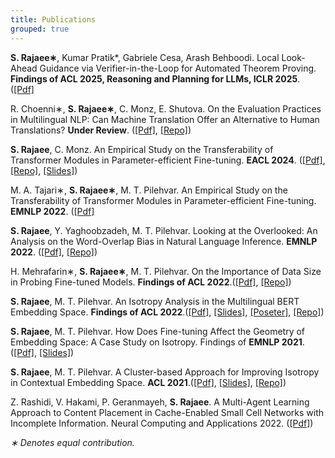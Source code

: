 ```yaml
---
title: Publications
grouped: true
---
```


 **S. Rajaee∗**, Kumar Pratik*, Gabriele Cesa, Arash Behboodi.
Local Look-Ahead Guidance via Verifier-in-the-Loop for Automated Theorem Proving.
**Findings of ACL 2025, Reasoning and Planning for LLMs, ICLR 2025**. ([[Pdf]](https://arxiv.org/abs/2503.09730)

R. Choenni∗, **S. Rajaee∗**, C. Monz, E. Shutova. 
On the Evaluation Practices in Multilingual NLP: Can Machine Translation Offer an Alternative to Human Translations?
**Under Review**. ([[Pdf]](https://arxiv.org/pdf/2406.14267), [[Repo]](https://github.com/Sara-Rajaee/mt4multilinguality))

**S. Rajaee**, C. Monz. 
An Empirical Study on the Transferability of Transformer Modules in Parameter-efficient Fine-tuning.
**EACL 2024**. ([[Pdf]](https://aclanthology.org/2024.eacl-long.177.pdf), [[Repo]](https://github.com/Sara-Rajaee/crosslingual-evaluation), [[Slides]](https://docs.google.com/presentation/d/1iR5eMW4iyc15uz2mXSidRGB-w5BsAzScjY1JCl-j000/edit?usp=sharing))

M. A. Tajari∗, **S. Rajaee∗**, M. T. Pilehvar. 
An Empirical Study on the Transferability of Transformer Modules in Parameter-efficient Fine-tuning.
**EMNLP 2022**. ([[Pdf]](https://aclanthology.org/2022.emnlp-main.726/)

**S. Rajaee**, Y. Yaghoobzadeh, M. T. Pilehvar. 
Looking at the Overlooked: An Analysis on the Word-Overlap Bias in Natural Language Inference.
**EMNLP 2022**. ([[Pdf]](https://aclanthology.org/2022.emnlp-main.725/), [[Repo]](https://github.com/Sara-Rajaee/reverse_bias))

H. Mehrafarin∗, **S. Rajaee∗**, M. T. Pilehvar. 
On the Importance of Data Size in Probing Fine-tuned Models.
**Findings of ACL 2022**.([[Pdf]](https://aclanthology.org/2022.findings-acl.20/), [[Repo]](https://github.com/hmehrafarin/data-size-analysis))

**S. Rajaee**, M. T. Pilehvar. 
An Isotropy Analysis in the Multilingual BERT Embedding Space.
**Findings of ACL 2022**.([[Pdf]](https://aclanthology.org/2022.findings-acl.103/), [[Slides]](https://docs.google.com/presentation/d/1ZmKHpr7s0KIv1MGOppCVh0rBAy-TdW5NKLeVEcz4we8/edit?usp=sharing), [[Poseter]](https://drive.google.com/file/d/1AUH8rH5DyxwQVrPFhz_daLC3J8wOgYrM/view?usp=sharing), [[Repo]](https://github.com/Sara-Rajaee/Multilingual-Isotropy))

**S. Rajaee**, M. T. Pilehvar. 
How Does Fine-tuning Affect the Geometry of Embedding Space: A Case Study on Isotropy.
Findings of **EMNLP 2021**.([[Pdf]](https://aclanthology.org/2021.findings-emnlp.261/), [[Slides]](https://docs.google.com/presentation/d/1Q15YTwfClnRKO90s0vs6-SkCURMGRHGPxvo8cz96L48/edit?usp=sharing))

**S. Rajaee**, M. T. Pilehvar. 
A Cluster-based Approach for Improving Isotropy in Contextual Embedding Space.
**ACL 2021**.([[Pdf]](https://aclanthology.org/2021.acl-short.73/), [[Slides]](https://docs.google.com/presentation/d/17mLQFtBxRAQnWgqYI60KAYTve4dNMaxNhcc8Jwmp2Ac/edit?usp=sharing), [[Repo]](https://github.com/Sara-Rajaee/clusterbased_isotropy_enhancement))

Z. Rashidi, V. Hakami, P. Geranmayeh, **S. Rajaee**. 
A Multi-Agent Learning Approach to Content Placement in Cache-Enabled Small Cell Networks with Incomplete Information.
Neural Computing and Applications 2022. ([[Pdf]](https://link.springer.com/article/10.1007/s00521-022-07051-5))

*∗ Denotes equal contribution.*
